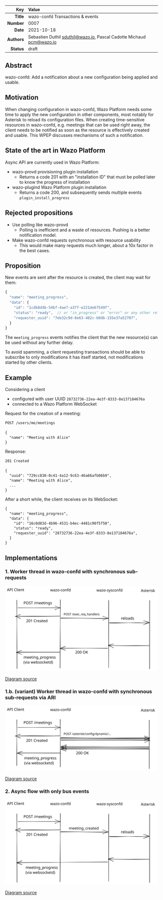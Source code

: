 | Key | Value |
| ---: | :--- |
| **Title** | wazo-confd Transactions & events |
| **Number** | 0007 |
| **Date** | 2021-10-18 |
| **Authors** | Sebastien Duthil <sduthil@wazo.io>, Pascal Cadotte Michaud <pcm@wazo.io> |
| **Status** | draft |

## Abstract

wazo-confd: Add a notification about a new configuration being applied and usable.

## Motivation

When changing configuration in wazo-confd, Wazo Platform needs some time to
apply the new configuration in other components, most notably for Asterisk to
reload its configuration files. When creating time-sensitive resources in
wazo-confd, e.g. meetings that can be used right away, the client needs to be
notified as soon as the resource is effectively created and usable. This WPEP
discusses mechanisms of such a notification.

## State of the art in Wazo Platform

Async API are currently used in Wazo Platform:

* wazo-provd provisioning plugin installation
  * Returns a code 201 with an "installation ID" that must be polled later to know the progress of installation
* wazo-plugind Wazo Platform plugin installation
  * Returns a code 200, and subsequently sends multiple events `plugin_install_progress`
  
## Rejected propositions

* Use polling like wazo-provd
  * Polling is inefficient and a waste of resources. Pushing is a better notification model.
* Make wazo-confd requests synchronous with resource usability
  * This would make many requests much longer, about a 10x factor in the best cases.

## Proposition

New events are sent after the resource is created, the client may wait for them:

```js
{
  "name": "meeting_progress",
  "data": {
    "id": "1cdb8d4b-54bf-4ae7-a37f-e221de67549f",
    "status": "ready",  // or "in_progress" or "error" or any other relevant value
    "requester_uuid": "7eb32c9d-8e63-402c-b0db-155e37a52707",
  }
}
```

The `meeting_progress` events notifies the client that the new resource(s) can be used without any further delay.

To avoid spamming, a client requesting transactions should be able to subscribe to only modifications it has itself started, not modifications started by other clients.

## Example

Considering a client

* configured with user UUID `28732736-22ea-4e3f-8333-8e137184676a`
* connected to a Wazo Platform WebSocket

Request for the creation of a meeting:

```http
POST /users/me/meetings

{
  "name": "Meeting with Alice"
}
```

Response:

```http
201 Created

{
  "uuid": "729cc830-0c41-4a12-9c63-46a66afb06b9",
  "name": "Meeting with Alice",
  ...
}
```

After a short while, the client receives on its WebSocket:

```
{
  "name": "meeting_progress",
  "data": {
    "id": "16c0d83d-4b96-4531-b4ec-4481c90f5f50",
    "status": "ready",
    "requester_uuid": "28732736-22ea-4e3f-8333-8e137184676a",
  }
}
```

## Implementations

### 1. Worker thread in wazo-confd with synchronous sub-requests

![](images/wpep0007/meeting_progress_sync_syconfd.svg)

[Diagram source](https://excalidraw.com/#json=6690199459332096,xs1mnE5Z7dxE9w5UhQBabg)

### 1.b. (variant) Worker thread in wazo-confd with synchronous sub-requests via ARI

![](images/wpep0007/meeting_progress_sync_ari.svg)

[Diagram source](https://excalidraw.com/#json=5828578486779904,IhMBjp0qynoCWK6LQ7yptA)

### 2. Async flow with only bus events

![](images/wpep0007/meeting_progress_async_bus.svg)

[Diagram source](https://excalidraw.com/#json=6313698700296192,5e0AML6D2OlS6-P2X-g4NAk)
